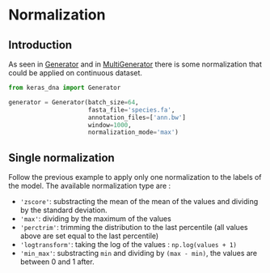 # Normalization

## Introduction

As seen in [Generator](./generators.md) and in [MultiGenerator](./multigenerators.md) there is some normalization that could be applied on continuous dataset.

```python
from keras_dna import Generator

generator = Generator(batch_size=64,
                      fasta_file='species.fa',
                      annotation_files=['ann.bw']
                      window=1000,
                      normalization_mode='max')
```

## Single normalization

Follow the previous example to apply only one normalization to the labels of the model. The available normalization type are :

- `'zscore'`: substracting the mean of the mean of the values and dividing by the standard deviation.
- `'max'`: dividing by the maximum of the values
- `'perctrim'`: trimming the distribution to the last percentile (all values above are set equal to the last percentile)
- `'logtransform'`: taking the log of the values : `np.log(values + 1)`
- `'min_max'`: substracting `min` and dividing by `(max - min)`, the values are between 0 and 1 after.
